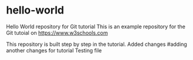 # hello-world
Hello World repository for Git tutorial
This is an example repository for the Git tutoial on https://www.w3schools.com

This repository is built step by step in the tutorial.
Added changes
#adding another changes for tutorial
Testing file

